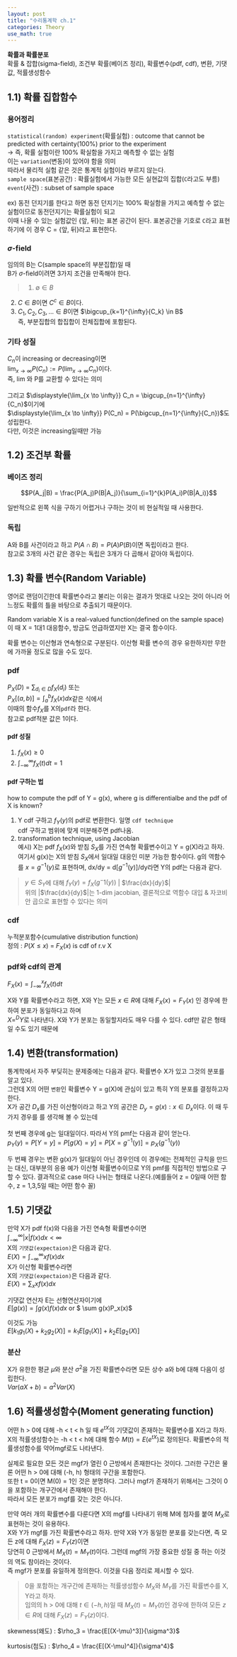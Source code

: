 ```yaml
---
layout: post
title: "수리통계학 ch.1"
categories: Theory
use_math: true
---
```

**확률과 확률분포**<br>
확률 & 잡합(sigma-field), 조건부 확률(베이즈 정리), 확률변수(pdf, cdf), 변환, 기댓값, 적률생성함수

## 1.1) 확률 집합함수

### 용어정리

`statistical(random) experiment`(확률실험) : outcome that cannot be predicted with certainty(100%) prior to the experiment<br>
-> 즉, 확률 실험이란 100% 확실함을 가지고 예측할 수 없는 실험<br>
이는 `variation`(변동)이 있어야 함을 의미<br>
따라서 물리적 실험 같은 것은 통계적 실험이라 부르지 않는다.<br>
`sample space`(표본공간) : 확률실험에서 가능한 모든 실현값의 집합(`C`라고도 부름)<br>
`event`(사건) : subset of sample space

ex) 동전 던지기를 한다고 하면 동전 던지기는 100% 확실함을 가지고 예측할 수 없는 실험이므로 동전던지기는 확률실험이 되고<br>
이때 나올 수 있는 실험값인 {앞, 뒤}는 표본 공간이 된다.
표본공간을 기호로 `C`라고 표현 하기에 이 경우 C = {앞, 뒤}라고 표현한다.

### $\sigma$-field

임의의 B는 C(sample space의 부분집합)일 때<br>
B가 $\sigma$-field이려면 3가지 조건을 만족해야 한다.<br>
> 1) $\emptyset \in B$<br>
2) $C \in B$이면 $C^{c} \in B$이다.<br>
3) $C_{1}, C_{2}, C_{3}, ... \in B$이면  $\bigcup_{k=1}^{\infty}{C_k} \in B$<br>
즉, 부분집합의 합집합이 전체집합에 포함된다.


### 기타 성질

${C_n}$이 increasing or decreasing이면<br>
$\displaystyle{\lim_{x \to \infty}} P(C_n) := P(\displaystyle{\lim_{x \to \infty}} C_n)$이다.<br>
즉, lim 와 P를 교환할 수 있다는 의미<br>
<br>
그리고 $\displaystyle{\lim_{x \to \infty}} C_n = \bigcup_{n=1}^{\infty}{C_n}$이기에<br>
$\displaystyle{\lim_{x \to \infty}} P(C_n) = P(\bigcup_{n=1}^{\infty}{C_n})$도 성립한다.<br>
다만, 이것은 increasing일때만 가능

## 1.2) 조건부 확률

### 베이즈 정리

$$P(A_j|B) = \frac{P(A_j)P(B|A_j)}{\sum_{i=1}^{k}P(A_i)P(B|A_i)}$$

일반적으로 왼쪽 식을 구하기 어렵거나 구하는 것이 비 현실적일 때 사용한다.

### 독립

A와 B를 사건이라고 하고 $P(A \cap B) = P(A)P(B)$이면 독립이라고 한다.<br>
참고로 3개의 사건 같은 경우는 독립은 3개가 다 곱해서 같아야 독립이다.

## 1.3) 확률 변수(Random Variable)

영어로 랜덤이긴한데 확률변수라고 불리는 이유는 결과가 멋대로 나오는 것이 아니라 어느정도 확률의 틀을 바탕으로 추출되기 때문이다.

Random variable X is a real-valued function(defined on the sample space)<br>
이 때 X = 1대1 대응함수, 방금도 언급하였지만 X는 결국 함수이다.

확률 변수는 이산형과 연속형으로 구분된다. 이산형 확률 변수의 경우 유한하지만 무한에 가까울 정도로 많을 수도 있다.

### pdf

$P_{X}(D)$ = $\sum_{d_{i}\in D}f_{X}(d_i)$ 또는<br>
$P_{X}[(a,b)] =  \int_{a}^{b}f_X(x)dx$같은 식에서<br>
이때의 함수$f_{X}$를 X의`pdf`라 한다.<br>
참고로 pdf적분 값은 1이다.

#### pdf 성질
1) $f_X(x) \ge 0$<br>
2) $\int_{-\infty}^{\infty}f_X(t)dt = 1$

#### pdf 구하는 법

how to compute the pdf of Y = g(x), where g is differentialbe and the pdf of X is known?<br>
1) Y cdf 구하고 $f_Y(y)$의 pdf로 변환한다. 일명 `cdf technique`<br>
cdf 구하고 범위에 맞게 미분해주면 pdf나옴.<br>
2) transformation technique, using Jacobian<br>
예시) X는 pdf $f_X(x)$와 받침 $S_X$를 가진 연속형 확률변수이고 Y = g(X)라고 하자. 여기서 g(x)는 X의 받침 $S_X$에서 일대일 대응인 미분 가능한 함수이다. g의 역함수를 $x = g^{-1}(y)$로 표현하며, dx/dy = d[$g^{-1}(y)$]/dy라면 Y의 pdf는 다음과 같다.<br>
> $y \in S_Y$에 대해 $f_Y(y) = f_X(g^-1(y))$ | $\frac{dx}{dy}$|<br>
 위의 |$\frac{dx}{dy}$|는 1-dim jacobian, 결론적으로 역함수 대입 & 자코비안 곱으로 표현할 수 있다는 의미

### cdf

누적분포함수(cumulative distribution function)<br>
정의 : $P(X \le x)$  = $F_X(x)$ is cdf of r.v X

### pdf와 cdf의 관계

$F_X(x) = \int_{-\infty}^{x} f_X(t)dt$

X와 Y를 확률변수라고 하면, X와 Y는 모든 $x \in R$에 대해 $F_X(x) = F_Y(x)$ 인 경우에 한하여 분포가 동일하다고 하며<br>
$\displaystyle{X =^D Y}$로 나타낸다. X와 Y가 분포는 동일할지라도 매우 다를 수 있다. cdf만 같은 형태일 수도 있기 때문에

## 1.4) 변환(transformation)

통계학에서 자주 부딪히는 문제중에는 다음과 같다. 확률변수 X가 있고 그것의 분포를 알고 있다.<br>
그런데 X의 어떤 `변환`인 확률변수 Y = g(X)에 관심이 있고 특히 Y의 분포를 결정하고자 한다.<br>
X가 공간 $D_x$를 가진 이산형이라고 하고 Y의 공간은 $D_y = {g(x) : x \in D_x}$이다. 이 때 두 가지 경우를 를 생각해 볼 수 있는데<br><br>
첫 번째 경우에 g는 일대일이다. 따라서 Y의 pmf는 다음과 같이 얻는다.<br>
$p_Y(y) = P[Y = y] = P[g(X) = y] = P[X = g^{-1}(y)] = p_X(g^{-1}(y))$

두 번째 경우는 변환 g(x)가 일대일이 아닌 경우인데 
이 경우에는 전체적인 규칙을 만드는 대신, 대부분의 응용 예가 이산형 확률변수이므로 Y의 pmf를 직접적인 방법으로 구할 수 있다.
결과적으로 case 마다 나뉘는 형태로 나온다.(예를들어 z = 0일때 어떤 함수, z = 1,3,5일 때는 어떤 함수 꼴)

## 1.5) 기댓값

만약 X가 pdf f(x)와 다음을 가진 연속형 확률변수이면<br>
$\int_{-\infty}^{\infty}|x|f(x)dx < \infty$<br>
X의 `기댓값(expectaion)`은 다음과 같다.<br>
$E(X) = \int_{-\infty}^{\infty}xf(x)dx$<br>
X가 이산형 확률변수라면<br>
X의 `기댓값(expectaion)`은 다음과 같다.<br>
$E(X) = \displaystyle{\sum_{x}xf(x)dx}$

기댓값 연산자 E는 선형연산자이기에<br>  $E[g(x)] = \int g(x)f(x) dx$ or $ \sum g(x)P_x(x)$

이것도 가능<br>$E[k_1g_1(X) + k_2g_2(X)] = k_1E[g_1(X)] + k_2E[g_2(X)]$

### 분산

X가 유한한 평균 $\mu$와 분산 $\sigma^2$을 가진 확률변수라면 모든 상수 a와 b에 대해 다음이 성립한다.<br>
$Var(aX + b) = a^2 Var(X)$

## 1.6) 적률생성함수(Moment generating function)

어떤 h > 0에 대해 -h < t < h 일 때 $e^{tX}$의 기댓값이 존재하는 확률변수를 X라고 하자.<br>X의 적률생성함수는 -h < t < h에 대해 
함수 $M(t) = E(e^{tX})$로 정의된다. 확률변수의 적률생성함수를 약어mgf로도 나타낸다.

실제로 필요한 모든 것은 mgf가 열린 0 근방에서 존재한다는 것이다. 그러한 구간은 물론 어떤 h > 0에 대해 (-h, h) 형태의 구간을 포함한다.<br>
또한 t = 0이면 M(0) = 1인 것은 분명하다. 그러나 mgf가 존재하기 위해서는 그것이 0을 포함하는 개구간에서 존재해야 한다.<br>
따라서 모든 분포가 mgf를 갖는 것은 아니다.

만약 여러 개의 확률변수를 다룬다면 X의 mgf를 나타내기 위해 M에 첨자를 붙여 $M_X$로 표현하는 것이 유용하다.<br>
X와 Y가 mgf를 가진 확률변수라고 하자. 만약 X와 Y가 동일한 분포를 갖는다면, 즉 모든 z에 대해 $F_X(z) = F_Y(z)$이면 <br>
당연히 0 근방에서 $M_X(t) = M_Y(t)$이다. 그런데 mgf의 가장 중요한 성질 중 하는 이것의 역도 참이라는 것이다.<br>
즉 mgf가 분포를 유일하게 정의한다.
이것을 다음 정리로 제시할 수 있다.<br>
> 0을 포함하는 개구간에 존재하는 적률생성함수 $M_X$와 $M_Y$를 가진 확률변수를 X, Y라고 하자.<br>
임의의 h > 0에 대해 $t \in (-h, h)$일 때 $M_X(t) = M_Y(t)$인 경우에 한하여 모든 $z \in R$에 대해 $F_X(z) = F_Y(z)$이다.

skewness(왜도) : $\rho_3 = \frac{E[(X-\mu)^3]}{\sigma^3}$

kurtosis(첨도) : $\rho_4 = \frac{E[(X-\mu)^4]}{\sigma^4}$
